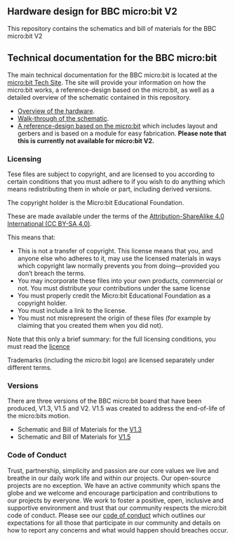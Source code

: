 ## Hardware design for BBC micro:bit V2

This repository contains the schematics and bill of materials for the BBC micro:bit V2

## Technical documentation for the BBC micro:bit

The main technical documentation for the BBC micro:bit is located at the [micro:bit Tech Site](https://tech.microbit.org/).
The site will provide your information on how the micro:bit works, a reference-design based on the micro:bit, as well as a detailed overview of
the schematic contained in this repository.

* [Overview of the hardware](https://tech.microbit.org/hardware/).
* [Walk-through of the schematic](https://tech.microbit.org/hardware/schematic/).
* [A reference-design based on the micro:bit](https://tech.microbit.org/hardware/reference-design/)
which includes layout and gerbers and is based on a module for easy fabrication. **Please note that this is currently not available for micro:bit V2.**

### Licensing
Tese files are subject to copyright, and are licensed to you according to certain conditions that you must adhere to if you wish to do anything which
means redistributing them in whole or part, including derived versions.

The copyright holder is the Micro:bit Educational Foundation.

These are made available under the terms of the [Attribution-ShareAlike 4.0 International (CC BY-SA 4.0)](https://creativecommons.org/licenses/by-sa/4.0/).

This means that:

* This is not a transfer of copyright. This license means that you, and anyone else who adheres to it, may use the licensed materials
  in ways which copyright law normally prevents you from doing—provided
  you don’t breach the terms.
* You may incorporate these files into your own products, commercial or not. You must distribute your contributions under the same license
* You must properly credit the Micro:bit Educational Foundation as a copyright holder.
* You must include a link to the license.
* You must not misrepresent the origin of these files (for example by claiming
  that you created them when you did not).

Note that this only a brief summary: for the full licensing conditions, you
must read the [licence](https://github.com/microbit-foundation/microbit-v2-hardware/blob/main/CC%20BY-SA%204.0)

Trademarks (including the micro:bit logo) are licensed separately under different terms.

### Versions

There are three versions of the BBC micro:bit board that have been produced, V1.3, V1.5 and V2. 
V1.5 was created to address the end-of-life of the micro:bits motion.
* Schematic and Bill of Materials for the [V1.3](https://github.com/bbcmicrobit/hardware/tree/master/V1.3B)
* Schematic and Bill of Materials for [V1.5](https://github.com/bbcmicrobit/hardware/tree/master/V1.5)

### Code of Conduct

Trust, partnership, simplicity and passion are our core values we live and breathe in our daily work life and within our projects. Our open-source projects are no exception. We have an active community which spans the globe and we welcome and encourage participation and contributions to our projects by everyone. We work to foster a positive, open, inclusive and supportive environment and trust that our community respects the micro:bit code of conduct. Please see our [code of conduct](https://microbit.org/safeguarding/) which outlines our expectations for all those that participate in our community and details on how to report any concerns and what would happen should breaches occur.
